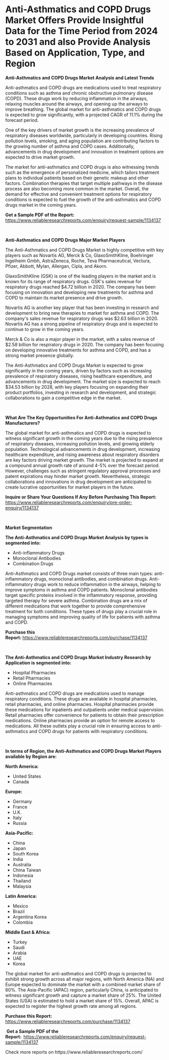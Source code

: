 <p><h1>Anti-Asthmatics and COPD Drugs Market Offers Provide Insightful Data for the Time Period from 2024 to 2031 and also Provide Analysis Based on Application, Type, and Region</h1></p><p><strong>Anti-Asthmatics and COPD Drugs Market Analysis and Latest Trends</strong></p>
<p><p>Anti-asthmatics and COPD drugs are medications used to treat respiratory conditions such as asthma and chronic obstructive pulmonary disease (COPD). These drugs work by reducing inflammation in the airways, relaxing muscles around the airways, and opening up the airways to improve breathing. The global market for anti-asthmatics and COPD drugs is expected to grow significantly, with a projected CAGR of 11.1% during the forecast period.</p><p>One of the key drivers of market growth is the increasing prevalence of respiratory diseases worldwide, particularly in developing countries. Rising pollution levels, smoking, and aging population are contributing factors to the growing number of asthma and COPD cases. Additionally, advancements in drug development and innovation in treatment options are expected to drive market growth.</p><p>The market for anti-asthmatics and COPD drugs is also witnessing trends such as the emergence of personalized medicine, which tailors treatment plans to individual patients based on their genetic makeup and other factors. Combination therapies that target multiple pathways in the disease process are also becoming more common in the market. Overall, the demand for effective and convenient treatment options for respiratory conditions is expected to fuel the growth of the anti-asthmatics and COPD drugs market in the coming years.</p></p>
<p><strong>Get a Sample PDF of the Report:&nbsp;</strong> <a href="https://www.reliableresearchreports.com/enquiry/request-sample/1134137">https://www.reliableresearchreports.com/enquiry/request-sample/1134137</a></p>
<p>&nbsp;</p>
<p><strong>Anti-Asthmatics and COPD Drugs Major Market Players</strong></p>
<p><p>The Anti-Asthmatics and COPD Drugs Market is highly competitive with key players such as Novartis AG, Merck & Co, GlaxoSmithKline, Boehringer Ingelheim Gmbh, AstraZeneca, Roche, Teva Pharmaceutical, Vectura, Pfizer, Abbott, Mylan, Allergan, Cipla, and Akorn.</p><p>GlaxoSmithKline (GSK) is one of the leading players in the market and is known for its range of respiratory drugs. GSK's sales revenue for respiratory drugs reached $4.72 billion in 2020. The company has been focusing on innovation and developing new treatments for asthma and COPD to maintain its market presence and drive growth.</p><p>Novartis AG is another key player that has been investing in research and development to bring new therapies to market for asthma and COPD. The company's sales revenue for respiratory drugs was $2.63 billion in 2020. Novartis AG has a strong pipeline of respiratory drugs and is expected to continue to grow in the coming years.</p><p>Merck & Co is also a major player in the market, with a sales revenue of $2.58 billion for respiratory drugs in 2020. The company has been focusing on developing innovative treatments for asthma and COPD, and has a strong market presence globally.</p><p>The Anti-Asthmatics and COPD Drugs Market is expected to grow significantly in the coming years, driven by factors such as increasing prevalence of respiratory diseases, rising healthcare expenditure, and advancements in drug development. The market size is expected to reach $34.53 billion by 2028, with key players focusing on expanding their product portfolios, investing in research and development, and strategic collaborations to gain a competitive edge in the market.</p></p>
<p>&nbsp;</p>
<p><strong>What Are The Key Opportunities For Anti-Asthmatics and COPD Drugs Manufacturers?</strong></p>
<p><p>The global market for anti-asthmatics and COPD drugs is expected to witness significant growth in the coming years due to the rising prevalence of respiratory diseases, increasing pollution levels, and growing elderly population. Technological advancements in drug development, increasing healthcare expenditure, and rising awareness about respiratory disorders are key factors driving market growth. The market is projected to expand at a compound annual growth rate of around 4-5% over the forecast period. However, challenges such as stringent regulatory approval processes and patent expirations may hinder market growth. Nevertheless, strategic collaborations and innovations in drug development are anticipated to create lucrative opportunities for market players in the future.</p></p>
<p><strong>Inquire or Share Your Questions If Any Before Purchasing This Report:</strong> <a href="https://www.reliableresearchreports.com/enquiry/pre-order-enquiry/1134137">https://www.reliableresearchreports.com/enquiry/pre-order-enquiry/1134137</a></p>
<p>&nbsp;</p>
<p><strong>Market Segmentation</strong></p>
<p><strong>The Anti-Asthmatics and COPD Drugs Market Analysis by types is segmented into:</strong></p>
<p><ul><li>Anti-inflammatory Drugs</li><li>Monoclonal Antibodies</li><li>Combination Drugs</li></ul></p>
<p><p>Anti-Asthmatics and COPD Drugs market consists of three main types: anti-inflammatory drugs, monoclonal antibodies, and combination drugs. Anti-inflammatory drugs work to reduce inflammation in the airways, helping to improve symptoms in asthma and COPD patients. Monoclonal antibodies target specific proteins involved in the inflammatory response, providing targeted therapy for severe asthma. Combination drugs are a mix of different medications that work together to provide comprehensive treatment for both conditions. These types of drugs play a crucial role in managing symptoms and improving quality of life for patients with asthma and COPD.</p></p>
<p><strong>Purchase this Report:&nbsp;</strong><a href="https://www.reliableresearchreports.com/purchase/1134137">https://www.reliableresearchreports.com/purchase/1134137</a></p>
<p>&nbsp;</p>
<p><strong>The Anti-Asthmatics and COPD Drugs Market Industry Research by Application is segmented into:</strong></p>
<p><ul><li>Hospital Pharmacies</li><li>Retail Pharmacies</li><li>Online Pharmacies</li></ul></p>
<p><p>Anti-asthmatics and COPD drugs are medications used to manage respiratory conditions. These drugs are available in hospital pharmacies, retail pharmacies, and online pharmacies. Hospital pharmacies provide these medications for inpatients and outpatients under medical supervision. Retail pharmacies offer convenience for patients to obtain their prescription medications. Online pharmacies provide an option for remote access to medications. All these outlets play a crucial role in ensuring access to anti-asthmatics and COPD drugs for patients with respiratory conditions.</p></p>
<p>&nbsp;</p>
<p><strong>In terms of Region, the Anti-Asthmatics and COPD Drugs Market Players available by Region are:</strong></p>
<p>
    <p> <strong> North America: </strong>
        <ul>
            <li>United States</li>
            <li>Canada</li>
        </ul>
        </p> 
    <p> <strong> Europe: </strong>
        <ul>
            <li>Germany</li>
            <li>France</li>
            <li>U.K.</li>
            <li>Italy</li>
            <li>Russia</li>
        </ul>
        </p> 
    <p> <strong> Asia-Pacific: </strong>
        <ul>
            <li>China</li>
            <li>Japan</li>
            <li>South Korea</li>
            <li>India</li>
            <li>Australia</li>
            <li>China Taiwan</li>
            <li>Indonesia</li>
            <li>Thailand</li>
            <li>Malaysia</li>
        </ul>
        </p> 
    <p> <strong> Latin America: </strong>
        <ul>
            <li>Mexico</li>
            <li>Brazil</li>
            <li>Argentina Korea</li>
            <li>Colombia</li>
        </ul>
        </p> 
    <p> <strong> Middle East & Africa: </strong>
        <ul>
            <li>Turkey</li>
            <li>Saudi</li>
            <li>Arabia</li>
            <li>UAE</li>
            <li>Korea</li>
        </ul>
    </p>
    </p>
<p><p>The global market for anti-asthmatics and COPD drugs is projected to exhibit strong growth across all major regions, with North America (NA) and Europe expected to dominate the market with a combined market share of 60%. The Asia-Pacific (APAC) region, particularly China, is anticipated to witness significant growth and capture a market share of 25%. The United States (USA) is estimated to hold a market share of 15%. Overall, APAC is expected to register the highest growth rate among all regions.</p></p>
<p><strong>Purchase this Report: </strong><a href="https://www.reliableresearchreports.com/purchase/1134137">https://www.reliableresearchreports.com/purchase/1134137</a></p>
<p>&nbsp;<strong>Get a Sample PDF of the Report:&nbsp;&nbsp;</strong><a href="https://www.reliableresearchreports.com/enquiry/request-sample/1134137">https://www.reliableresearchreports.com/enquiry/request-sample/1134137</a></p>
<p><strong></strong></p>
<p>Check more reports on https://www.reliableresearchreports.com/</p>